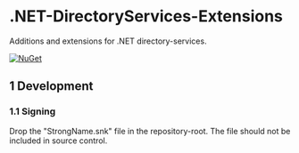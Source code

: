 # .NET-DirectoryServices-Extensions

Additions and extensions for .NET directory-services.

[![NuGet](https://img.shields.io/nuget/v/RegionOrebroLan.DirectoryServices.svg?label=NuGet)](https://www.nuget.org/packages/RegionOrebroLan.DirectoryServices)

## 1 Development

### 1.1 Signing

Drop the "StrongName.snk" file in the repository-root. The file should not be included in source control.